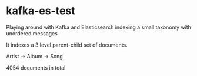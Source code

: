 # kafka-es-test
Playing around with Kafka and Elasticsearch indexing a small taxonomy with unordered messages

It indexes a 3 level parent-child set of documents.

Artist -> Album -> Song

4054 documents in total

